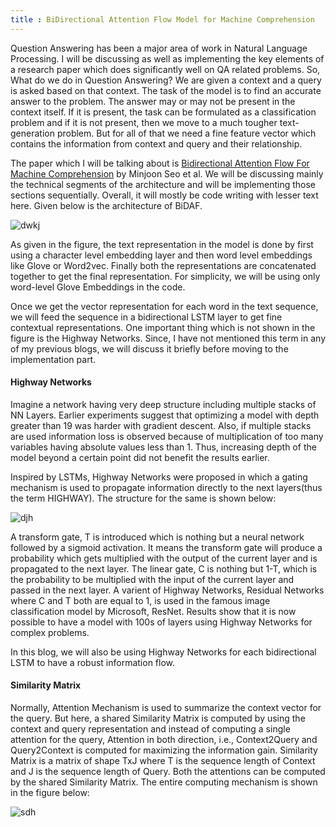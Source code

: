 ```yaml
---
title : BiDirectional Attention Flow Model for Machine Comprehension
---
```


Question Answering has been a major area of work in Natural Language Processing. I will be discussing as well as implementing the key elements of a research paper which does significantly well on QA related problems. So, What do we do in Question Answering? We are given a context and a query is asked based on that context. The task of the model is to find an accurate answer to the problem. The answer may or may not be present in the context itself. If it is present, the task can be formulated as a classification problem and if it is not present, then we move to a much tougher text-generation problem. But for all of that we need a fine feature vector which contains the information from context and query and their relationship.

The paper which I will be talking about is [Bidirectional Attention Flow For Machine Comprehension](https://arxiv.org/pdf/1611.01603.pdf) by Minjoon Seo et al. We will be discussing mainly the technical segments of the architecture and will be implementing those sections sequentially. Overall, it will mostly be code writing with lesser text here. Given below is the architecture of BiDAF.

![dwkj](https://t1.daumcdn.net/cfile/tistory/99CF564C5BDC158C1E)


As given in the figure, the text representation in the model is done by first using a character level embedding layer and then word level embeddings like Glove or Word2vec. Finally both the representations are concatenated together to get the final representation. For simplicity, we will be using only word-level Glove Embeddings in the code.

Once we get the vector representation for each word in the text sequence, we will feed the sequence in a bidirectional LSTM layer to get fine contextual representations. One important thing which is not shown in the figure is the Highway Networks. Since, I have not mentioned this term in any of my previous blogs, we will discuss it briefly before moving to the implementation part.

#### Highway Networks

Imagine a network having very deep structure including multiple stacks of NN Layers. Earlier experiments suggest that optimizing a model with depth greater than 19 was harder with gradient descent. Also, if multiple stacks are used information loss is observed because of multiplication of too many variables having absolute values less than 1. Thus, increasing depth of the model beyond a certain point did not benefit the results earlier.

Inspired by LSTMs, Highway Networks were proposed in which a gating mechanism is used to propagate information directly to the next layers(thus the term HIGHWAY). The structure for the same is shown below:

![djh](https://miro.medium.com/max/1120/1*qHf_AHv8yJJsKQok4KS4Jw.png)

A transform gate, T is introduced which is nothing but a neural network followed by a sigmoid activation. It means the transform gate will produce a probability which gets multiplied with the output of the current layer and is propagated to the next layer. The linear gate, C is nothing but 1-T, which is the probability to be multiplied with the input of the current layer and passed in the next layer. A varient of Highway Networks, Residual Networks where C and T both are equal to 1, is used in the famous image classification model by Microsoft, ResNet. Results show that it is now possible to have a model with 100s of layers using Highway Networks for complex problems.

In this blog, we will also be using Highway Networks for each bidirectional LSTM to have a robust information flow.


#### Similarity Matrix

Normally, Attention Mechanism is used to summarize the context vector for the query. But here, a shared Similarity Matrix is 
computed by using the context and query representation and instead of computing a single attention for the query, Attention in both direction, i.e., Context2Query and Query2Context is computed for maximizing the information gain. Similarity Matrix is a 
matrix of shape TxJ where T is the sequence length of Context and J is the sequence length of Query. Both the attentions can be computed by the shared Similarity Matrix. The entire computing  mechanism is shown in the figure below:

![sdh](https://www.draw.io/?lightbox=1&highlight=0000ff&edit=_blank&layers=1&nav=1&title=Untitled%20Diagram.drawio#R7V1Rc6M2EP41fowHJBDwGCeXdtq56XXSm176xoFia4qND8ux3V9fYSTbCOWMHYRCIC9BCyzi%2B1Zid7VKRvBuvv0lC5ezz2mMkxGw4u0I3o8AsJGF2K9csuMSC4FCMs1IzGVHwSP5D4sLuXRNYrwqXUjTNKFkWRZG6WKBI1qShVmWbsqXPadJ%2BanLcIorgscoTKrSv0lMZ1xqo%2BB44ldMpjP%2BaB94xYl5KC7mb7KahXG6ORHBTyN4l6UpLY7m2zuc5OgJXIr7Hl45e%2BhYhhe0zg0w%2BuE5N%2Bj%2B69O3zcvXf6Kn4Pc%2FbriWlzBZ8xfmnaU7gUCWrhcxzpVYIzjZzAjFj8swys9uGOlMNqPzhLVsdvhMkuQuTdJsfy%2BEMAgeWIcm%2FDE4o3j7av%2FtAyrMnnA6xzTbsUv4DQeT4KYEEG9vjrwAi8tmJ5RALgu5KUwPqo9osQMO2AXgwe6CB4Fp8JzuggcC0%2BC53QUPuqbBQx0GzzcNntdd8BzbNHi%2BXvAeHhD70QMeckyDF3QXPM8yDZ7oUBfRQ55x9DS7yVptDxpHD3QYPeNBhq05ytCKnnFH2VaFGShhj518ZwdTun%2FxQvCcsrc8xRX9WKfixM1qn5q4ZRfY7nJ7PCm02EIN62ehqaydiU%2BeKBHIIKdllsKETBfsOGLQY0bVJCeGRGFyy0%2FMSRznt08yzLoWft%2BryulfpmRB9zi6k5F7n%2Bta07To%2Fl51A0TbnlciGiBXQXSVZ6CNZ5VT%2F1aeHRXPoNc8B4Z5BqovsRaeYZ95hsA0z1WfYcx%2BOg%2B0KwaQGFCKmBS2CnQN9wIv4ts8lc5ai3SRQxeHq9ne37DL4K9olv57SJSDA2Y4rmTZzyJ2goirQETIMpyElLyU1atg4k%2F4krN8Yvk%2BGpcpcSwJ61W6ziLM7zvCXUMVRJIqGmZTTCuq9swdXv0NZOrwdpBqdvyrX7MjKFuI8CqNDVod3s7g1cpfQXXOq02eVdnWwattnGdlgqlNnlWJ4cGrbZpndRq2TZ5r5LD75Wx5ntuUs%2BVBSZVmZ0t88RWDdrUMF9f7VpWh%2F5t6dB5kxeM%2B6qD1A7ODFtZIOcRk%2FiFnUOBL4apiMcFplYxqXsDIDAqsYnY5azemplpgS8w5V0a1SFLk2u3GtLDnCQoI5SEYjK%2F8ZjrWWVW6yayRoOjLXIoUqb9259IaVWQaRtb5idN5Z0NQnkuRTMm1c6kftDyX1ih969NciuzG5lKFKt1kaq4ma7IUzxMTm8igGi%2BrgJrLybSiZ7yswlHFvh1BzzVf%2Bt6hXRcV9IyXbzs1QsB3i57x%2Bm2nQ5tWZPRUHnPL6NXYtVJ1oH7qMzEsst23HOux7bpC8LQXWLYnBPdbTkfR2p22vuCMsPfLQ55CuCWUa0S8meuzx5bLm0dteWN30pB1jWq6dAyCvedUw%2FTOBwC%2B2izacRJdJI1ZeRG%2FvrcvKWo5c%2BJcFd%2F1wVhNmZYvCsnlBeZLTcuXt7a4AcO%2FXeu6KpYcrEujdbkV6xoHwZUG5koG1nIlk1Njn9lgXa1al9%2BgdfmGratG6mSwrjatK2jqyxi8gy%2BjKrU0VGG%2BNRpEgRQNKvI4rVZhCtPvazbdsxypBOfw514uHbVVVS6SVGketMJ3GkrwGh60Eq2imsZUNY%2Bryh4OJbWN82yZ5lmV5xxK5Jvm2fFM8zxs8NXBsyfH%2F6IowxjPqmTmMG%2B%2FmWc5EjfOc2sbuXvlh1USxsZ5virB93GCp8CSCBE5qYtzaXJxiKxId%2BD0%2Bt6lYRvE9QO2kscyPWCRKtuhJav15xrn%2Fe3P5Aw8qSxU7Ps84Rq1yrWOZIjSqb5jF%2BVs9YptOUNdDaG8VtluLYR6JHOShBmhORyfQ5qRbZ%2BYl51tpKils1tNYaPLvLAoCVcrEp3zvcTClT06rlpZ458vWtX112rUGRn16xqrHqpE4PJOWc1%2BHbpsjVSjaZwsrVrSyiqEcHTFymqDxsZRGmra3mqVrHn8W%2FjF5cd%2FKQA%2F%2FQ8%3D)



























